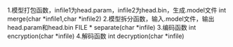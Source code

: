 1.模型打包函数，infile1为head.param，infile2为head.bin，生成.model文件
int merge(char *infile1,char *infile2)
2.模型拆分函数，输入.model文件，输出head.param和head.bin
FILE * separate(char *infile)
3.编码函数
int encryption(char *infile)
4.解码函数
int decryption(char *infile)
